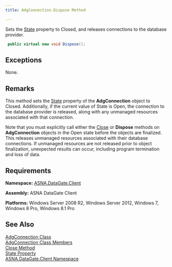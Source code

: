 ```yaml
---
title: AdgConnection.Dispose Method

---
```


Sets the [ State](adg-connection-class-state-property.html) property to <span>Closed</span>, and releases connections to the database provider.

```cs
 public virtual new void Dispose();
```


## Exceptions

None.
## Remarks

This method sets the [ State](adg-connection-class-state-property.html) property of the <span> **AdgConnection** </span> object to <span>Closed</span>. Additionally, if the current value of State is <span>Open</span>, the connection to the database provider is released, along with any unmanaged resources associated with that connection. 

Note that you must explicitly call either the [ Close](adg-connection-class-close-method.html) or <span> **Dispose** </span> methods on <span> **AdgConnection** </span> objects in the Open state before the objects are finalized. This releases unmanaged resources associated with their database connections. If unmanaged resources are not released prior to object finalization, unexpected results can occur, including program termination and loss of data.
## Requirements

<span> **Namespace:** [ASNA.DataGate.Client](datagate-client-namespace.html) </span> 

<span> **Assembly:** ASNA DataGate Client</span> 

<span> **Platforms:** Windows Server 2008 R2, Windows Server 2012, Windows 7, Windows 8 Pro, Windows 8.1 Pro</span> 
## See Also


[AdgConnection Class](adg-connection-class.html)
      <br />
[AdgConnection Class Members](adg-connection-members.html)
      <br />
[Close Method](adg-connection-class-close-method.html)
      <br />
[State Property](adg-connection-class-state-property.html)
      <br />
[ASNA.DataGate.Client Namespace](datagate-client-namespace.html)
      <br />

